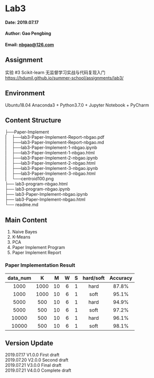 # Lab3
#### Date: 2019.07.17
#### Author: Gao Pengbing
#### Email: nbgao@126.com

## Assignment
实验 #3 Scikit-learn 无监督学习实战与代码复现入门
https://hdumil.github.io/summer-school/assignments/lab3/

## Environment
Ubuntu18.04
Anaconda3 + Python3.7.0 + Jupyter Notebook + PyCharm

## Content Structure   
├──Paper-Implement  
| &emsp;├──lab3-Paper-Implement-Report-nbgao.pdf  
| &emsp;├──lab3-Paper-Implement-Report-nbgao.md  
| &emsp;├──lab3-Paper-Implement-1-nbgao.ipynb  
| &emsp;├──lab3-Paper-Implement-1-nbgao.html  
| &emsp;├──lab3-Paper-Implement-2-nbgao.ipynb  
| &emsp;├──lab3-Paper-Implement-2-nbgao.html  
| &emsp;├──lab3-Paper-Implement-3-nbgao.ipynb  
| &emsp;├──lab3-Paper-Implement-3-nbgao.html  
| &emsp;└──centroid100.png  
├── lab3-program-nbgao.html  
├── lab3-program-nbgao.ipynb    
├── lab3-Paper-Implement-nbgao.ipynb  
├── lab3-Paper-Implement-nbgao.html  
└── readme.md  

##  Main Content
1. Naive Bayes
2. K-Means
3. PCA
4. Paper Implement Program
5. Paper Implement Report

### Paper Implementation Result
data_num|K|M|W|S|hard/soft|Accuracy
:-:|:-:|:-:|:-:|:-:|:-:|:-:
1000|1000|10|6|1|hard|87.8%
1000|1000|10|6|1|soft|95.1%
5000|500|10|6|1|hard|94.9%
5000|500|10|6|1|soft|97.2%
10000|500|10|6|1|hard|96.1%
10000|500|10|6|1|soft|98.1%

## Version Update
2019.07.17 V1.0.0 First draft  
2019.07.20 V2.0.0 Second draft  
2019.07.21 V3.0.0 Final draft  
2019.07.21 V4.0.0 Complete draft  





